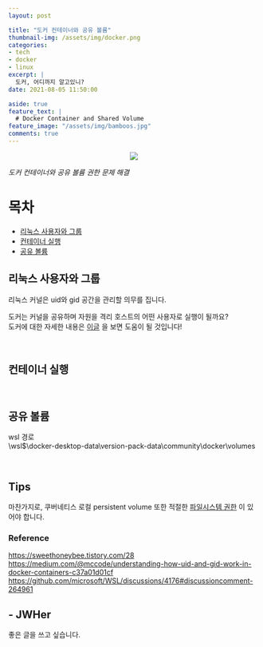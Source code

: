 ```yaml
---
layout: post

title: "도커 컨테이너와 공유 볼륨"  
thumbnail-img: /assets/img/docker.png  
categories:
- tech
- docker
- linux
excerpt: |
  도커, 어디까지 알고있니?  
date: 2021-08-05 11:50:00

aside: true
feature_text: |
  # Docker Container and Shared Volume
feature_image: "/assets/img/bamboos.jpg"
comments: true
---
```


<!-- more -->

<p align="center">
<img src="/assets/img/docker.png" style="max-height: 40vh;"/>
</p>

*도커 컨테이너와 공유 볼륨 권한 문제 해결*  

# 목차
* [리눅스 사용자와 그룹](#리눅스-사용자와-그룹)
* [컨테이너 실행](#컨테이너-실행)
* [공유 볼륨](#공유-볼륨)

## 리눅스 사용자와 그룹  

리눅스 커널은 uid와 gid 공간을 관리할 의무를 집니다.

도커는 커널을 공유하며 자원을 격리
호스트의 어떤 사용자로 실행이 될까요?  
도커에 대한 자세한 내용은 [이글](https://jwher.github.io/welcome-to-docker) 을 보면 도움이 될 것입니다!  

<br/>

## 컨테이너 실행

<br/>

## 공유 볼륨

wsl 경로  
\\wsl$\docker-desktop-data\version-pack-data\community\docker\volumes
   
<br/>

## Tips

마찬가지로, 쿠버네티스 로컬 persistent volume 또한
적절한 [파일시스템 권한](https://ko.wikipedia.org/wiki/%ED%8C%8C%EC%9D%BC_%EC%8B%9C%EC%8A%A4%ED%85%9C_%EA%B6%8C%ED%95%9C) 이 있어야 합니다.  

### Reference  
https://sweethoneybee.tistory.com/28  
https://medium.com/@mccode/understanding-how-uid-and-gid-work-in-docker-containers-c37a01d01cf  
https://github.com/microsoft/WSL/discussions/4176#discussioncomment-264961


## - JWHer  
좋은 글을 쓰고 싶습니다.

<!-- update log -->
<!--
본문에 추가할 내용을 적는다.
-->